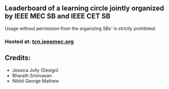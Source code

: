 ## Leaderboard of a learning circle jointly organized by IEEE MEC SB and IEEE CET SB

Usage without permission from the organizing SBs' is strictly prohibited.

### Hosted at: [tcn.ieeemec.org](tcn.ieeemec.org)

## Credits:
- Jessica Jolly (Design)
- Bharath Srinivasan
- Nikhil George Mathew
